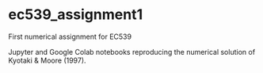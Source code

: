 # ec539_assignment1
First numerical assignment for EC539

Jupyter and Google Colab notebooks reproducing the numerical solution of Kyotaki & Moore (1997).
